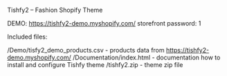 Tishfy2 – Fashion Shopify Theme

DEMO: https://tishfy2-demo.myshopify.com/
storefront password: 1

Included files:

/Demo/tisfy2_demo_products.csv - products data from https://tishfy2-demo.myshopify.com/
/Documentation/index.html - documentation how to install and configure Tishfy theme
/tishfy2.zip - theme zip file

